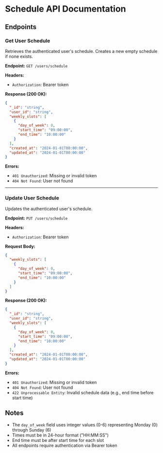 
# Schedule API Documentation

## Endpoints

### Get User Schedule

Retrieves the authenticated user's schedule. Creates a new empty schedule if none exists.

**Endpoint:** `GET /users/schedule`

**Headers:**
- `Authorization`: Bearer token


**Response (200 OK):**
```json
{
  "_id": "string",
  "user_id": "string",
  "weekly_slots": [
    {
      "day_of_week": 0,
      "start_time": "09:00:00",
      "end_time": "10:00:00"
    }
  ],
  "created_at": "2024-01-01T00:00:00",
  "updated_at": "2024-01-01T00:00:00"
}
```


**Errors:**

- `401 Unauthorized`: Missing or invalid token
- `404 Not Found`: User not found


---

### Update User Schedule

Updates the authenticated user's schedule.

**Endpoint:** `PUT /users/schedule`

**Headers:**
- `Authorization`: Bearer token

**Request Body:**
```json
{
  "weekly_slots": [
    {
      "day_of_week": 0,
      "start_time": "09:00:00",
      "end_time": "10:00:00"
    }
  ]
}
```


**Response (200 OK):**
```json
{
  "_id": "string",
  "user_id": "string",
  "weekly_slots": [
    {
      "day_of_week": 0,
      "start_time": "09:00:00", 
      "end_time": "10:00:00"
    }
  ],
  "created_at": "2024-01-01T00:00:00",
  "updated_at": "2024-01-01T00:00:00"
}
```


**Errors:**

- `401 Unauthorized`: Missing or invalid token
- `404 Not Found`: User not found
- `422 Unprocessable Entity`: Invalid schedule data (e.g., end time before start time)


## Notes

- The `day_of_week` field uses integer values (0-6) representing Monday (0) through Sunday (6)
- Times must be in 24-hour format ("HH:MM:SS")
- End time must be after start time for each slot
- All endpoints require authentication via Bearer token